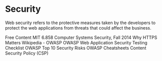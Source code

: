 # Security

Web security refers to the protective measures taken by the developers to protect the web applications from threats that could affect the business.

<ResourceGroupTitle>Free Content</ResourceGroupTitle>
<BadgeLink colorScheme='red' badgeText='Watch' href='https://www.youtube.com/playlist?list=PLUl4u3cNGP62K2DjQLRxDNRi0z2IRWnNh'>MIT 6.858 Computer Systems Security, Fall 2014</BadgeLink>
<BadgeLink badgeText='Read' colorScheme="yellow" href='https://developers.google.com/web/fundamentals/security/encrypt-in-transit/why-https'>Why HTTPS Matters</BadgeLink>
<BadgeLink badgeText='Read' colorScheme="yellow" href='https://en.wikipedia.org/wiki/OWASP'>Wikipedia - OWASP</BadgeLink>
<BadgeLink badgeText='Read' colorScheme="yellow" href='https://github.com/0xRadi/OWASP-Web-Checklist'>OWASP Web Application Security Testing Checklist</BadgeLink>
<BadgeLink badgeText='Read' colorScheme="yellow" href='https://sucuri.net/guides/owasp-top-10-security-vulnerabilities-2021/'>OWASP Top 10 Security Risks</BadgeLink>
<BadgeLink badgeText='Read' colorScheme="yellow" href='https://cheatsheetseries.owasp.org/cheatsheets/AJAX_Security_Cheat_Sheet.html'>OWASP Cheatsheets</BadgeLink>
<BadgeLink badgeText='Read' colorScheme="yellow" href='https://developer.mozilla.org/en-US/docs/Web/HTTP/CSP'>Content Security Policy (CSP)</BadgeLink>
